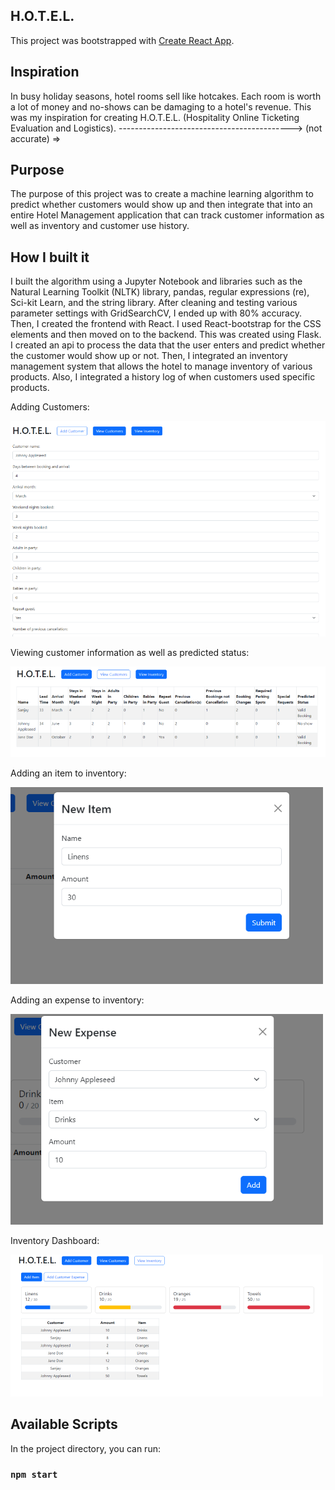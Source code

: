 ## H.O.T.E.L.

This project was bootstrapped with [Create React App](https://github.com/facebook/create-react-app).

## Inspiration
In busy holiday seasons, hotel rooms sell like hotcakes. Each room is worth a lot of money and no-shows can be damaging to a hotel's revenue. This was my inspiration for creating H.O.T.E.L. (Hospitality Online Ticketing Evaluation and Logistics). -------------------------------------------> (not accurate) =>

## Purpose
The purpose of this project was to create a machine learning algorithm to predict whether customers would show up and then integrate that into an entire Hotel Management application that can track customer information as well as inventory and customer use history.

## How I built it

I built the algorithm using a Jupyter Notebook and libraries such as the Natural Learning Toolkit (NLTK) library, pandas, regular expressions (re), Sci-kit Learn, and the string library. After cleaning and testing various parameter settings with GridSearchCV, I ended up with 80% accuracy. Then, I created the frontend with React. I used React-bootstrap for the CSS elements and then moved on to the backend. This was created using Flask. I created an api to process the data that the user enters and predict whether the customer would show up or not. Then, I integrated an inventory management system that allows the hotel to manage inventory of various products. Also, I integrated a history log of when customers used specific products.

Adding Customers:

<img src="Home.png">


Viewing customer information as well as predicted status:

<img src="customers.png">


Adding an item to inventory:

<img src="itemModal.png">


Adding an expense to inventory:

<img src="expense.png">


Inventory Dashboard:

<img src="inventory.png">







## Available Scripts

In the project directory, you can run:

### `npm start`


